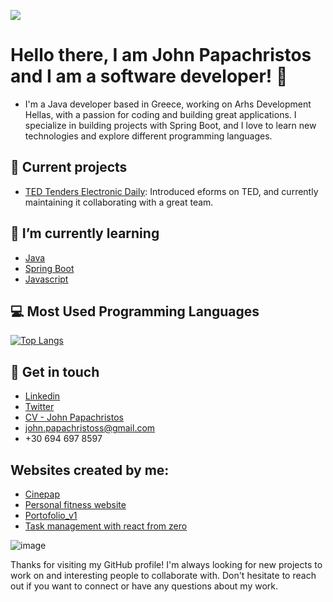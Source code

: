 
![](https://visitor-badge.laobi.icu/badge?page_id=JohnPapachristos.JohnPapachristos)

# Hello there, I am John Papachristos and I am a software developer! 👋

- I'm a Java developer based in Greece, working on Arhs Development Hellas, with a passion for coding and building great applications. I specialize in building projects with Spring Boot, and I love to learn new technologies and explore different programming languages.


## 🔭 Current projects
- [TED Tenders Electronic Daily](https://ted.europa.eu/TED/browse/browseByMap.do): Introduced eforms on TED, and currently maintaining it collaborating with a great team.

## 🌱 I’m currently learning
- [Java](link-to-technology-1)
- [Spring Boot](link-to-technology-2)
- [Javascript](link-to-technology-3)

## 💻 Most Used Programming Languages
[![Top Langs](https://github-readme-stats.vercel.app/api/top-langs/?username=JohnPapachristos&layout=compact)](https://github.com/JohnPapachristos/github-readme-stats)


## 💬 Get in touch
  * [Linkedin](https://www.linkedin.com/in/john-papachristos-a7b620218/)
  * [Twitter](https://twitter.com/JohnPapach73861)
  * [CV - John Papachristos](https://github.com/JohnPapachristos/JohnPapachristos/files/12915782/PapachristosCv.pdf)
  * john.papachristoss@gmail.com
  * +30 694 697 8597

 ## Websites created by me:
  * [Cinepap](portofolio-john-papachristos.netlify.app/)
  * [Personal fitness website](https://johnpapachristos.github.io/fitnessApp/)
  * [Portofolio_v1](https://portofolio-john-papachristos.netlify.app/)
  * [Task management with react from zero](https://task-management-papachristos.netlify.app/)


![image](https://github.com/JohnPapachristos/JohnPapachristos/assets/88382457/e61b2173-2fdc-44d8-8776-862c0a8179cc) 

Thanks for visiting my GitHub profile! I'm always looking for new projects to work on and interesting people to collaborate with. Don't hesitate to reach out if you want to connect or have any questions about my work.

<!-- ### Programming languages:

<img src="https://user-images.githubusercontent.com/88382457/128032462-1ee216c1-c55e-492e-8f58-08c92562d22f.png" width="10%" />,
<img src="https://user-images.githubusercontent.com/88382457/128033723-c360df39-8810-43fc-9363-b894756533b3.png" width="4%" />,
<img src="https://user-images.githubusercontent.com/88382457/128033321-8db775e9-11d9-4021-bfc9-d4ec22bdd7bc.png" width="4%" />,
<img src="https://user-images.githubusercontent.com/88382457/128034015-f272e27a-629f-4afd-900a-0de6ff347f03.png" width="6%" />,
<img src="https://user-images.githubusercontent.com/88382457/128034157-f52d0126-dfab-4937-b0da-2a6c1f56f0c8.png" width="5%" />

### Tools:
<img src="https://user-images.githubusercontent.com/88382457/128034507-6a607e0c-1c58-4774-9ce5-059bd00da046.png" width="4%" />,
<img src="https://user-images.githubusercontent.com/88382457/128034651-35a58fc0-8fec-4fe7-8a1c-b78bc9e175c4.png" width="4%" />,
<img src="https://user-images.githubusercontent.com/88382457/128034834-bc3a539c-e673-4c37-bc14-3fa93a9c16d1.png" width="4%" />,
<img src="https://user-images.githubusercontent.com/88382457/128035016-c6920425-a31b-4396-9a0a-059b4927bf77.png" width="4%" />,
<img src="https://user-images.githubusercontent.com/88382457/128035196-33acbd5b-3e66-4efa-92fb-04a8358098b8.png" width="7%" /> -->

<!-- ### Project programming languages:

![Top Langs](https://github-readme-stats.vercel.app/api/top-langs/?username=JohnPapachristos&theme=tokyonight)


 -->

